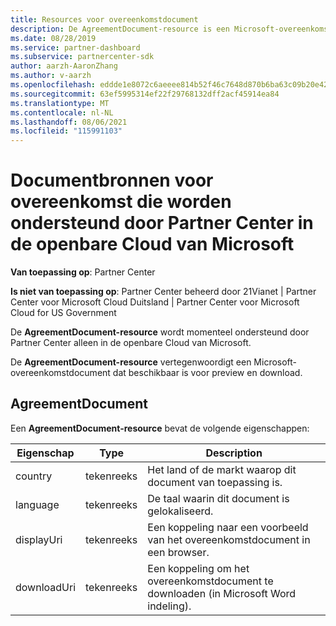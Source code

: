 ```yaml
---
title: Resources voor overeenkomstdocument
description: De AgreementDocument-resource is een Microsoft-overeenkomstdocument voor preview en download. Het wordt ondersteund door Partner Center in de openbare Cloud van Microsoft.
ms.date: 08/28/2019
ms.service: partner-dashboard
ms.subservice: partnercenter-sdk
author: aarzh-AaronZhang
ms.author: v-aarzh
ms.openlocfilehash: eddde1e8072c6aeeee814b52f46c7648d870b6ba63c09b20e4270b17f8386383
ms.sourcegitcommit: 63ef5995314ef22f29768132dff2acf45914ea84
ms.translationtype: MT
ms.contentlocale: nl-NL
ms.lasthandoff: 08/06/2021
ms.locfileid: "115991103"
---
```

# <a name="agreement-document-resources-supported-by-partner-center-in-the-microsoft-public-cloud"></a>Documentbronnen voor overeenkomst die worden ondersteund door Partner Center in de openbare Cloud van Microsoft

**Van toepassing op**: Partner Center

**Is niet van toepassing op**: Partner Center beheerd door 21Vianet | Partner Center voor Microsoft Cloud Duitsland | Partner Center voor Microsoft Cloud for US Government

De **AgreementDocument-resource** wordt momenteel ondersteund door Partner Center alleen in de openbare Cloud van Microsoft.

De **AgreementDocument-resource** vertegenwoordigt een Microsoft-overeenkomstdocument dat beschikbaar is voor preview en download.

## <a name="agreementdocument"></a>AgreementDocument

Een **AgreementDocument-resource** bevat de volgende eigenschappen:

| Eigenschap       | Type   | Description                                                                                               |
|----------------|--------|-----------------------------------------------------------------------------------------------------------|
| country | tekenreeks | Het land of de markt waarop dit document van toepassing is. |
| language | tekenreeks | De taal waarin dit document is gelokaliseerd. |
| displayUri | tekenreeks | Een koppeling naar een voorbeeld van het overeenkomstdocument in een browser.  |
| downloadUri |tekenreeks | Een koppeling om het overeenkomstdocument te downloaden (in Microsoft Word indeling). |
